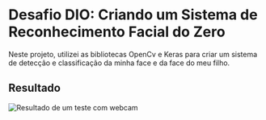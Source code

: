 # Desafio DIO: Criando um Sistema de Reconhecimento Facial do Zero

Neste projeto, utilizei as bibliotecas OpenCv e Keras para criar um sistema de detecção e classificação da minha face e da face do meu filho.

## Resultado

![Resultado de um teste com webcam]("https://raw.githubusercontent.com/casjunior93/desafio-dio-criando-um-sistema-de-reconhecimento-facial/main/assets/photo.jpg")
